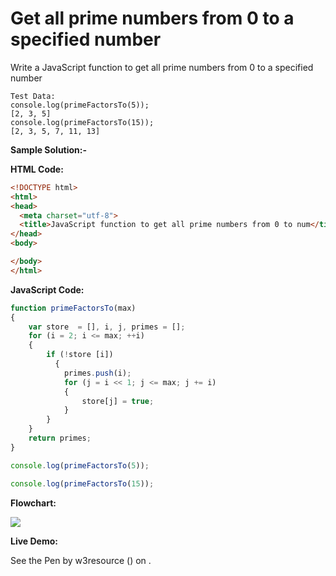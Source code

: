 # Get all prime numbers from 0 to a specified number

Write a JavaScript function to get all prime numbers from 0 to a specified number

```
Test Data: 
console.log(primeFactorsTo(5)); 
[2, 3, 5]
console.log(primeFactorsTo(15));
[2, 3, 5, 7, 11, 13]
```

**Sample Solution:-**

**HTML Code:**

```html
<!DOCTYPE html>
<html>
<head>
  <meta charset="utf-8">
  <title>JavaScript function to get all prime numbers from 0 to num</title>
</head>
<body>

</body>
</html>

```

**JavaScript Code:**

```js
function primeFactorsTo(max)
{
    var store  = [], i, j, primes = [];
    for (i = 2; i <= max; ++i) 
    {
        if (!store [i]) 
          {
            primes.push(i);
            for (j = i << 1; j <= max; j += i) 
            {
                store[j] = true;
            }
        }
    }
    return primes;
}

console.log(primeFactorsTo(5));

console.log(primeFactorsTo(15));

```

**Flowchart:**

![](https://www.w3resource.com/w3r_images/javascript-math-exercise-43.png)

**Live Demo:**

<section class="expand-codepen"><p data-height="380" data-theme-id="0" data-slug-hash="jGLepN" data-default-tab="js,result" data-user="w3resource" data-embed-version="2" data-pen-title="JavaScript - common-editor-exercises" data-editable="true" class="codepen">See the Pen by w3resource () on .</p><codepen></codepen></section>